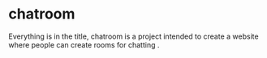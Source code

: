 # chatroom
Everything is in the title,
chatroom is a project intended to create a website where people can create rooms for chatting .
